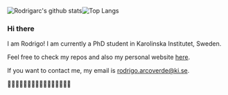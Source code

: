 ![Rodrigarc's github stats](https://github-readme-stats.vercel.app/api?username=rodrigarc&show_icons=true)![Top Langs](https://github-readme-stats.vercel.app/api/top-langs/?username=rodrigarc&hide=html,jupyter%20notebook,javascript&layout=compact&langs_count=10)

### Hi there

I am Rodrigo! I am currently a PhD student in Karolinska Institutet, Sweden. 

Feel free to check my repos and also my personal website [here](www.rodrigarc.github.io).

If you want to contact me, my email is rodrigo.arcoverde@ki.se.

🏳️‍🌈🏳️‍🌈🏳️‍🌈🏳️‍🌈🏳️‍🌈🏳️‍🌈🏳️‍🌈🏳️‍🌈

